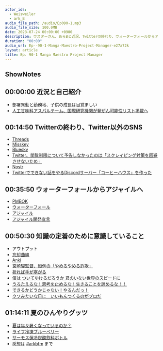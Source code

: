 ```yaml
---
actor_ids:
  - Weisweiler
  - ark_B
audio_file_path: /audio/Ep090-1.mp3
audio_file_size: 100.0MB
date: 2023-07-24 00:00:00 +0900
description: ウスターさん、あらBと近況、Twitterの終わり、ウォーターフォールからアジャイルへ、知識の定着のために意識していること、漫画の名言、夏のひんやりグッツなどについて話しました。
duration: "00:00"
audio_url: Ep--90-1-Manga-Maestro-Project-Manager-e27a72k
layout: article
title: Ep. 90-1 Manga Maestro Project Manager
---
```

## ShowNotes

## 00:00:00 近況と自己紹介

* 部署異動と勤務地、子供の成長は目覚ましい
* [人工甘味料アスパルテーム、国際研究機関が発がん可能性リスト掲載へ](https://jp.reuters.com/video/watch/idOWjpvC4CN3NODDFHLZ59CGAGXRFZY3T)

## 00:14:50 Twitterの終わり、Twitter以外のSNS

* [Threads](https://about.fb.com/ja/news/2023/07/threads_launch/)
* [Misskey](https://misskey.io/)
* [Bluesky](https://apps.apple.com/jp/app/bluesky-social/id6444370199)
* [Twitter、閲覧制限について予告しなかったのは「スクレイピング対策を回避させないため」](https://www.itmedia.co.jp/news/articles/2307/05/news076.html)
* [Nostr](https://nostr.com/)
* [Twitterでできない話をやるDiscordサーバー「コーヒーハウス」を作った](https://2969.hatenablog.com/entry/2019/02/01/222727)

## 00:35:50 ウォーターフォールからアジャイルへ

* [PMBOK](https://ja.wikipedia.org/wiki/PMBOK)
* [ウォーターフォール](https://ja.wikipedia.org/wiki/%E3%82%A6%E3%82%A9%E3%83%BC%E3%82%BF%E3%83%BC%E3%83%95%E3%82%A9%E3%83%BC%E3%83%AB%E3%83%BB%E3%83%A2%E3%83%87%E3%83%AB)
* [アジャイル](https://ja.wikipedia.org/wiki/%E3%82%A2%E3%82%B8%E3%83%A3%E3%82%A4%E3%83%AB%E3%82%BD%E3%83%95%E3%83%88%E3%82%A6%E3%82%A7%E3%82%A2%E9%96%8B%E7%99%BA)
* [アジャイル開発宣言](https://agilemanifesto.org/iso/ja/manifesto.html)

## 00:50:30 知識の定着のために意識していること

* アウトプット
* [忘却曲線](https://ja.wikipedia.org/wiki/%E5%BF%98%E5%8D%B4%E6%9B%B2%E7%B7%9A)
* [Anki](https://apps.ankiweb.net/)
* [宮崎駿監督、恒例の「やめるやめる詐欺」](https://news.yahoo.co.jp/articles/1585434048df07d12f254050d217968f8d05f8d1)
* [祈れば手が塞がる](https://alu.jp/series/%E3%83%99%E3%83%AB%E3%82%BB%E3%83%AB%E3%82%AF/crop/paste/skmqNack58FjvGJvzP07)
* [僕は ついてゆけるだろうか 君のいない世界のスピードに](https://amzn.to/3pSQeG7)
* [うろたえるな！思考を止めるな！生きることを諦めるな！！](https://xn--eqrx44dbjey6x.com/?p=569)
* [できるかどうかじゃない！やるんだっ！](https://amzn.to/46ZyGbX)
* [クソみたいな日に　いいもんつくるのがプロだ](https://alu.jp/series/原作版_左ききのエレン/crop/FHOAY2JsRzReaBVOWpth)

## 01:14:11 夏のひんやりグッツ

* [夏は年々暑くなっているのか？](https://www.nli-research.co.jp/report/detail/id=72349?pno=2&site=nli)
* [ライフ冷凍ブルーベリー](https://amzn.to/3Q60sxv)
* [サーモス保冷炭酸飲料ボトル](https://amzn.to/43FI0im)
* 感想は [#arkbfm](https://bit.ly/3U8PSEH) まで